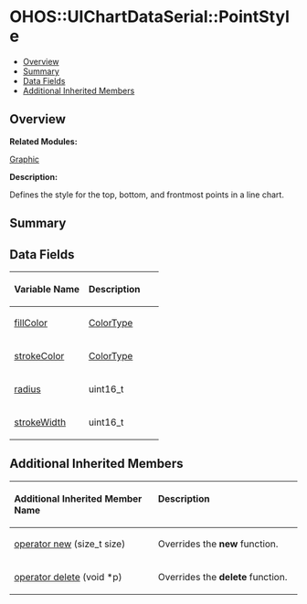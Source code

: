 # OHOS::UIChartDataSerial::PointStyle<a name="ZH-CN_TOPIC_0000001054718149"></a>

-   [Overview](#section564781387165634)
-   [Summary](#section1993090021165634)
-   [Data Fields](#pub-attribs)
-   [Additional Inherited Members](#inherited)

## **Overview**<a name="section564781387165634"></a>

**Related Modules:**

[Graphic](Graphic.md)

**Description:**

Defines the style for the top, bottom, and frontmost points in a line chart. 

## **Summary**<a name="section1993090021165634"></a>

## Data Fields<a name="pub-attribs"></a>

<a name="table1104101976165634"></a>
<table><thead align="left"><tr id="row1167246366165634"><th class="cellrowborder" valign="top" width="50%" id="mcps1.1.3.1.1"><p id="p978675770165634"><a name="p978675770165634"></a><a name="p978675770165634"></a>Variable Name</p>
</th>
<th class="cellrowborder" valign="top" width="50%" id="mcps1.1.3.1.2"><p id="p824906643165634"><a name="p824906643165634"></a><a name="p824906643165634"></a>Description</p>
</th>
</tr>
</thead>
<tbody><tr id="row2131839018165634"><td class="cellrowborder" valign="top" width="50%" headers="mcps1.1.3.1.1 "><p id="p1132300068165634"><a name="p1132300068165634"></a><a name="p1132300068165634"></a><a href="Graphic.md#gabf45efc45e3cbfe5d26072fadcb10af4">fillColor</a></p>
</td>
<td class="cellrowborder" valign="top" width="50%" headers="mcps1.1.3.1.2 "><p id="p78203680165634"><a name="p78203680165634"></a><a name="p78203680165634"></a><a href="OHOS-Color32.md">ColorType</a> </p>
</td>
</tr>
<tr id="row722281167165634"><td class="cellrowborder" valign="top" width="50%" headers="mcps1.1.3.1.1 "><p id="p113168007165634"><a name="p113168007165634"></a><a name="p113168007165634"></a><a href="Graphic.md#ga17c691721ccd2cf76f198feef257254c">strokeColor</a></p>
</td>
<td class="cellrowborder" valign="top" width="50%" headers="mcps1.1.3.1.2 "><p id="p947615150165634"><a name="p947615150165634"></a><a name="p947615150165634"></a><a href="OHOS-Color32.md">ColorType</a> </p>
</td>
</tr>
<tr id="row300488322165634"><td class="cellrowborder" valign="top" width="50%" headers="mcps1.1.3.1.1 "><p id="p151424851165634"><a name="p151424851165634"></a><a name="p151424851165634"></a><a href="Graphic.md#gadae6b0762c238e13b0624fe1e9c837ab">radius</a></p>
</td>
<td class="cellrowborder" valign="top" width="50%" headers="mcps1.1.3.1.2 "><p id="p1002716031165634"><a name="p1002716031165634"></a><a name="p1002716031165634"></a>uint16_t </p>
</td>
</tr>
<tr id="row1081737287165634"><td class="cellrowborder" valign="top" width="50%" headers="mcps1.1.3.1.1 "><p id="p1985073949165634"><a name="p1985073949165634"></a><a name="p1985073949165634"></a><a href="Graphic.md#ga7f91d1884015d15d1a22dd468541998e">strokeWidth</a></p>
</td>
<td class="cellrowborder" valign="top" width="50%" headers="mcps1.1.3.1.2 "><p id="p1536601500165634"><a name="p1536601500165634"></a><a name="p1536601500165634"></a>uint16_t </p>
</td>
</tr>
</tbody>
</table>

## Additional Inherited Members<a name="inherited"></a>

<a name="table1012131286165634"></a>
<table><thead align="left"><tr id="row879336063165634"><th class="cellrowborder" valign="top" width="50%" id="mcps1.1.3.1.1"><p id="p628832723165634"><a name="p628832723165634"></a><a name="p628832723165634"></a>Additional Inherited Member Name</p>
</th>
<th class="cellrowborder" valign="top" width="50%" id="mcps1.1.3.1.2"><p id="p471519464165634"><a name="p471519464165634"></a><a name="p471519464165634"></a>Description</p>
</th>
</tr>
</thead>
<tbody><tr id="row251192224165634"><td class="cellrowborder" valign="top" width="50%" headers="mcps1.1.3.1.1 "><p id="p976917380165634"><a name="p976917380165634"></a><a name="p976917380165634"></a><a href="Graphic.md#ga4854963aa969ee20a6cd174a70f5cd23">operator new</a> (size_t size)</p>
</td>
<td class="cellrowborder" valign="top" width="50%" headers="mcps1.1.3.1.2 "><p id="p1437285056165634"><a name="p1437285056165634"></a><a name="p1437285056165634"></a>Overrides the <strong id="b243089998165634"><a name="b243089998165634"></a><a name="b243089998165634"></a>new</strong> function. </p>
</td>
</tr>
<tr id="row1678655006165634"><td class="cellrowborder" valign="top" width="50%" headers="mcps1.1.3.1.1 "><p id="p1872572250165634"><a name="p1872572250165634"></a><a name="p1872572250165634"></a><a href="Graphic.md#gadf1997a0f56ac2b220e7f0f8e8e0a6ef">operator delete</a> (void *p)</p>
</td>
<td class="cellrowborder" valign="top" width="50%" headers="mcps1.1.3.1.2 "><p id="p2115702672165634"><a name="p2115702672165634"></a><a name="p2115702672165634"></a>Overrides the <strong id="b1502744394165634"><a name="b1502744394165634"></a><a name="b1502744394165634"></a>delete</strong> function. </p>
</td>
</tr>
</tbody>
</table>

